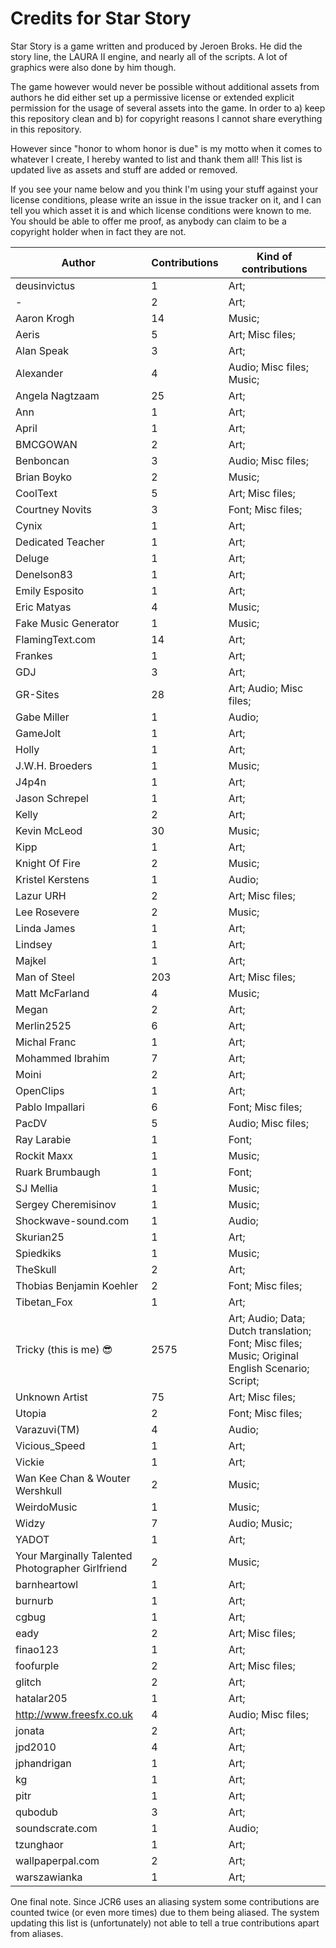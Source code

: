 # Credits for Star Story


Star Story is a game written and produced by Jeroen Broks. He did the story line, the LAURA II engine, and nearly all of the scripts. A lot of graphics were also done by him though.


The game however would never be possible without additional assets from authors he did either set up a permissive license or extended explicit permission for the usage of several assets into the game. In order to a) keep this repository clean and b) for copyright reasons I cannot share everything in this repository.

However since "honor to whom honor is due" is my motto when it comes to whatever I create, I hereby wanted to list and thank them all! This list is updated live as assets and stuff are added or removed. 

If you see your name below and you think I'm using your stuff against your license conditions, please write an issue in the issue tracker on it, and I can tell you which asset it is and which license conditions were known to me. You should be able to offer me proof, as anybody can claim to be a copyright holder when in fact they are not.


Author | Contributions | Kind of contributions
---|---|---
 deusinvictus | 1 | Art; 
- | 2 | Art; 
Aaron Krogh | 14 | Music; 
Aeris | 5 | Art; Misc files; 
Alan Speak | 3 | Art; 
Alexander | 4 | Audio; Misc files; Music; 
Angela Nagtzaam | 25 | Art; 
Ann | 1 | Art; 
April | 1 | Art; 
BMCGOWAN | 2 | Art; 
Benboncan | 3 | Audio; Misc files; 
Brian Boyko | 2 | Music; 
CoolText | 5 | Art; Misc files; 
Courtney Novits | 3 | Font; Misc files; 
Cynix | 1 | Art; 
Dedicated Teacher | 1 | Art; 
Deluge | 1 | Art; 
Denelson83 | 1 | Art; 
Emily Esposito | 1 | Art; 
Eric Matyas | 4 | Music; 
Fake Music Generator | 1 | Music; 
FlamingText.com | 14 | Art; 
Frankes | 1 | Art; 
GDJ | 3 | Art; 
GR-Sites | 28 | Art; Audio; Misc files; 
Gabe Miller | 1 | Audio; 
GameJolt | 1 | Art; 
Holly | 1 | Art; 
J.W.H. Broeders | 1 | Music; 
J4p4n | 1 | Art; 
Jason Schrepel | 1 | Art; 
Kelly | 2 | Art; 
Kevin McLeod | 30 | Music; 
Kipp | 1 | Art; 
Knight Of Fire | 2 | Music; 
Kristel Kerstens | 1 | Audio; 
Lazur URH | 2 | Art; Misc files; 
Lee Rosevere | 2 | Music; 
Linda James | 1 | Art; 
Lindsey | 1 | Art; 
Majkel | 1 | Art; 
Man of Steel | 203 | Art; Misc files; 
Matt McFarland | 4 | Music; 
Megan | 2 | Art; 
Merlin2525 | 6 | Art; 
Michal Franc | 1 | Art; 
Mohammed Ibrahim | 7 | Art; 
Moini | 2 | Art; 
OpenClips | 1 | Art; 
Pablo Impallari | 6 | Font; Misc files; 
PacDV | 5 | Audio; Misc files; 
Ray Larabie | 1 | Font; 
Rockit Maxx | 1 | Music; 
Ruark Brumbaugh | 1 | Font; 
SJ Mellia | 1 | Music; 
Sergey Cheremisinov | 1 | Music; 
Shockwave-sound.com | 1 | Audio; 
Skurian25 | 1 | Art; 
Spiedkiks | 1 | Music; 
TheSkull | 2 | Art; 
Thobias Benjamin Koehler | 2 | Font; Misc files; 
Tibetan_Fox | 1 | Art; 
Tricky (this is me) :sunglasses: | 2575 | Art; Audio; Data; Dutch translation; Font; Misc files; Music; Original English Scenario; Script; 
Unknown Artist | 75 | Art; Misc files; 
Utopia | 2 | Font; Misc files; 
Varazuvi(TM) | 4 | Audio; 
Vicious_Speed | 1 | Art; 
Vickie | 1 | Art; 
Wan Kee Chan & Wouter Wershkull | 2 | Music; 
WeirdoMusic | 1 | Music; 
Widzy | 7 | Audio; Music; 
YADOT | 1 | Art; 
Your Marginally Talented Photographer Girlfriend | 2 | Music; 
barnheartowl | 1 | Art; 
burnurb | 1 | Art; 
cgbug | 1 | Art; 
eady | 2 | Art; Misc files; 
finao123 | 1 | Art; 
foofurple | 2 | Art; Misc files; 
glitch | 2 | Art; 
hatalar205 | 1 | Art; 
http://www.freesfx.co.uk | 4 | Audio; Misc files; 
jonata | 2 | Art; 
jpd2010 | 4 | Art; 
jphandrigan | 1 | Art; 
kg | 1 | Art; 
pitr | 1 | Art; 
qubodub | 3 | Art; 
soundscrate.com | 1 | Audio; 
tzunghaor | 1 | Art; 
wallpaperpal.com | 2 | Art; 
warszawianka | 1 | Art; 
One final note. Since JCR6 uses an aliasing system some contributions are counted twice (or even more times) due to them being aliased. The system updating this list is (unfortunately) not able to tell a true contributions apart from aliases.
